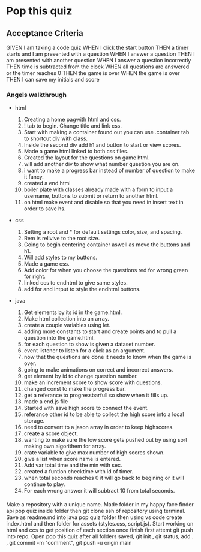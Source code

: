 # Pop this quiz

## Acceptance Criteria

GIVEN I am taking a code quiz WHEN I click the start button THEN a timer starts and I am presented with a question WHEN I answer a question THEN I am presented with another question WHEN I answer a question incorrectly THEN time is subtracted from the clock WHEN all questions are answered or the timer reaches 0 THEN the game is over WHEN the game is over THEN I can save my initials and score

### Angels walkthrough

* html
    1. Creating a home pagwith html and css.
    2. ! tab to begin. Change title and link css.
    3. Start with making a container found out you can use        .container tab to shortcut div with class.
    4. Inside the second div add h1 and button to start or view scores.
    5. Made a game html linked to both css files.
    6. Created the layout for the questions on game html.
    7. will add another div to show what number question you are on.
    8. i want to make a progress bar instead of number of question to make it fancy.
    9. created a end.html
    10. boiler plate with classes already made with a form to input a username, buttons to submit or return to another html.
    11. on html make event and disable so that you need in insert text in order to save hs.

* css
    1. Setting a root and * for default settings color, size, and spacing.
    2. Rem is relivive to the root size. 
    3. Going to begin centering container aswell as move the buttons and h1.
    4. Will add styles to my buttons.
    5. Made a game css.
    6. Add color for when you choose the questions red for wrong green for right.
    7. linked ccs to endhtml to give same styles.
    8. add for and intput to style the endhtml buttons.


* java
    1. Get elements by its id in the game.html.
    2. Make html collection into an array.
    3. create a couple variables using let.
    4. adding more constants to start and create points and to pull a question into the game.html.
    5. for each question to show is given a dataset number.
    6. event listener to listen for a click as an argument.
    7. now that the questions are done it needs to know when the game is over.
    8. going to make animations on correct and incorrect answers.
    9. get element by id to change question number.
    10. make an increment score to show score with questions.
    11. changed const to make the progress bar.
    12. get a referance to progressbarfull so show when it fills up.
    13. made a end.js file
    14. Started with save high score to connect the event.
    15. referance other id to be able to collect the high score into a local storage.
    14. need to convert to a jason array in order to keep highscores.
    15. create a score object.
    16. wanting to make sure the low score gets pushed out by using sort making own algorithem for array.
    17. crate variable to give max number of high scores shown.
    18. give a list when score name is entered.
    19. Add var total time and the min with sec.
    20. created a funtion checktime with id of timer.
    21. when total seconds reaches 0 it will go back to begining or it will continue to play.
    22. For each wrong answer it will subtract 10 from total seconds.

####

Make a repository with a unique name.
Made folder in my happy face finder api pop quiz inside folder then git clone ssh of repository using terminal.
Save as readme.md into java pop quiz folder then using vs code create index.html and then folder for assets (styles.css, script.js).
Start working on html and ccs to get position of each section once finish first attemt git push into repo.
Open pop this quiz after all folders saved, git init , git status, add . , git commit -m "comment", git push -u origin main